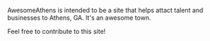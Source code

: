 AwesomeAthens is intended to be a site that helps attact talent and businesses
to Athens, GA.  It's an awesome town.

Feel free to contribute to this site!

